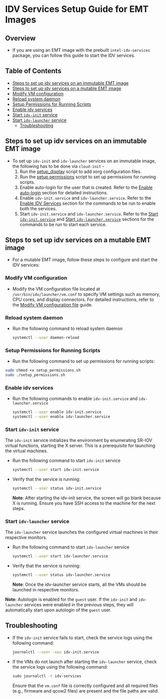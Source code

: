 # IDV Services Setup Guide for EMT Images

## Overview
- If you are using an EMT image with the prebuilt `intel-idv-services` package, you can follow this guide to start the IDV services.

## Table of Contents
  - [Steps to set up idv services on an immutable EMT image](#steps-to-set-up-idv-services-on-an-immutable-emt-image)
  - [Steps to set up idv services on a mutable EMT image](#steps-to-set-up-idv-services-on-a-mutable-emt-image)
  - [Modify VM configuration](#modify-vm-configuration)
  - [Reload system daemon](#reload-system-daemon)
  - [Setup Permissions for Running Scripts](#setup-permissions-for-running-scripts)
  - [Enable idv services](#enable-idv-services)
  - [Start `idv-init` service](#start-idv-init-service)
  - [Start `idv-launcher` service](#start-idv-launcher-service)
    - [Troubleshooting](#troubleshooting)

## Steps to set up idv services on an immutable EMT image

- To set up `idv-init` and `idv-launcher` services on an immutable image, the following has to be done via `cloud-init` - 
  1. Run the [setup_display](init/setup_display.sh) script to add xorg configuration files.
  2. Run the [setup permissions](setup_permissions.sh) script to set up permissions for running scripts.
  3. Enable auto-login for the user that is created. Refer to the [Enable auto-login](README.md#enable-auto-login-for-the-guest-user) section for detailed instructions.
  4. Enable `idv-init.service` and `idv-launcher.service`. Refer to the [Enable IDV Services](#enable-idv-services) section for the commands to be run to enable both the services.
  5. Start `idv-init.service` and `idv-launcher.service`. Refer to the [Start `idv-init.service`](#start-idv-init-service) and [Start `idv-launcher.service`](#start-idv-launcher-service) sections for the commands to be run to start each service.

## Steps to set up idv services on a mutable EMT image

- For a mutable EMT image, follow these steps to configure and start the IDV services:

### Modify VM configuration

- Modify the VM configuration file located at `/usr/bin/idv/launcher/vm.conf` to specify VM settings such as memory, CPU cores, and display connectors. For detailed instructions, refer to the [Modify VM configuration file](modify-vm-config-file.md) guide.

### Reload system daemon

- Run the following command to reload system daemon
    
  ```bash
  systemctl --user daemon-reload
  ```

### Setup Permissions for Running Scripts

- Run the following command to set up permissions for running scripts:

```bash
sudo chmod +x setup_permissions.sh
sudo ./setup_permissions.sh
```

### Enable idv services

- Run the following commands to enable `idv-init.service` and `idv-launcher.service`
  
  ```bash
  systemctl --user enable idv-init.service
  systemctl --user enable idv-launcher.service
  ```

### Start `idv-init` service

  The `idv-init` service initializes the environment by enumerating SR-IOV virtual functions, starting the X server. This is a prerequisite for launching the virtual machines.

- Run the following command to start `idv-init` service
    
    ```bash
    systemctl --user start idv-init.service
    ```

- Verify that the service is running:

  ```bash
  systemctl --user status idv-init.service
  ```
  **Note**: After starting the idv-init service, the screen will go blank because X is running. Ensure you have SSH access to the machine for the next steps.

### Start `idv-launcher` service

  The `idv-launcher` service launches the configured virtual machines in their respective monitors.

  - Run the following command to start `idv-launcher` service
    
    ```bash
    systemctl --user start idv-launcher.service
    ```

  - Verify that the service is running:

    ```bash
    systemctl --user status idv-launcher.service
    ```
    **Note**: Once the idv-launcher service starts, all the VMs should be launched in respective monitors.

**Note**: Autologin is enabled for the `guest` user. If the `idv-init` and `idv-launcher` services were enabled in the previous steps, they will automatically start upon autologin of the `guest` user.

## Troubleshooting

- If the `idv-init` service fails to start, check the service logs using the following command:
  
  ```bash
  journalctl --user -xeu idv-init.service
  ```

- If the VMs do not launch after starting the `idv-launcher` service, check the service logs using the following command:

  ```bash
  sudo journalctl -t idv-services
  ```  
  Ensure that the `vm.conf` file is correctly configured and all required files (e.g., firmware and qcow2 files) are present and the file paths are valid.
